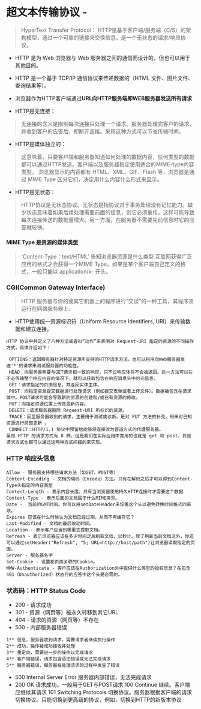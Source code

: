 # 超文本传输协议 - 
> HyperText Transfer Protocol： HTTP是基于客户端/服务端（C/S）的架构模型，通过一个可靠的链接来交换信息，是一个无状态的请求/响应协议。
- HTTP 是为 Web 浏览器与 Web 服务器之间的通信而设计的，但也可以用于其他目的。
- HTTP 是一个基于 TCP/IP 通信协议来传递数据的（HTML 文件、图片文件、查询结果等）。
- 浏览器作为HTTP客户端通过**URL向HTTP服务端即WEB服务器发送所有请求**


- HTTP是无连接：
> 无连接的含义是限制每次连接只处理一个请求。服务器处理完客户的请求，并收到客户的应答后，即断开连接。采用这种方式可以节省传输时间。
- HTTP是媒体独立的：
> 这意味着，只要客户端和服务器知道如何处理的数据内容，任何类型的数据都可以通过HTTP发送。客户端以及服务器指定使用适合的MIME-type内容类型。
> 浏览器显示的内容都有 HTML、XML、GIF、Flash 等，浏览器是通过 MIME Type 区分它们，决定用什么内容什么形式来显示。
- HTTP是无状态：
> HTTP协议是无状态协议。无状态是指协议对于事务处理没有记忆能力。缺少状态意味着如果后续处理需要前面的信息，则它必须重传，这样可能导致每次连接传送的数据量增大。另一方面，在服务器不需要先前信息时它的应答就较快。

#### MIME Type 是资源的媒体类型
> 'Content-Type：text/HTML' 告知浏览器资源是什么类型
> 互联网获得广泛应用的格式才会获得一个MIME Type，如果是某个客户端自己定义的格式，一般只能以 application/x- 开头。

### CGI(Common Gateway Interface) 
> HTTP 服务器与你的或其它机器上的程序进行“交谈”的一种工具，其程序须运行在网络服务器上。

- HTTP使用统一资源标识符（Uniform Resource Identifiers, URI）来传输数据和建立连接。

```
HTTP 协议中共定义了八种方法或者叫“动作”来表明对 Request-URI 指定的资源的不同操作方式，具体介绍如下：

 OPTIONS：返回服务器针对特定资源所支持的HTTP请求方法。也可以利用向Web服务器发送'*'的请求来测试服务器的功能性。
 HEAD：向服务器索要与GET请求相一致的响应，只不过响应体将不会被返回。这一方法可以在不必传输整个响应内容的情况下，就可以获取包含在响应消息头中的元信息。
 GET：请求指定的页面信息，并返回实体主体。
 POST：向指定资源提交数据进行处理请求（例如提交表单或者上传文件）。数据被包含在请求体中。POST请求可能会导致新的资源的创建和/或已有资源的修改。
 PUT：向指定资源位置上传其最新内容。
 DELETE：请求服务器删除 Request-URI 所标识的资源。
 TRACE：回显服务器收到的请求，主要用于测试或诊断。是对 PUT 方法的补充，用来对已知资源进行局部更新 。
 CONNECT：HTTP/1.1 协议中预留给能够将连接改为管道方式的代理服务器。
虽然 HTTP 的请求方式有 8 种，但是我们在实际应用中常用的也就是 get 和 post，其他请求方式也都可以通过这两种方式间接的来实现。
```
### HTTP 响应头信息
```
Allow - 服务器支持哪些请求方法（如GET、POST等）
Content-Encoding - 文档的编码（Encode）方法。只有在解码之后才可以得到Content-Type头指定的内容类型
Content-Length - 表示内容长度。只有当浏览器使用持久HTTP连接时才需要这个数据
Content-Type - 表示后面的文档属于什么MIME类型。
Date - 	当前的GMT时间。你可以用setDateHeader来设置这个头以避免转换时间格式的麻烦。
Expires	应该在什么时候认为文档已经过期，从而不再缓存它？
Last-Modified - 文档的最后改动时间。
Location - 表示客户应当到哪里去提取文档。
Refresh - 表示浏览器应该在多少时间之后刷新文档，以秒计。除了刷新当前文档之外，你还可以通过setHeader("Refresh", "5; URL=http://host/path")让浏览器读取指定的页面。
Server - 服务器名字
Set-Cookie - 设置和页面关联的Cookie。
WWW-Authenticate - 客户应该在Authorization头中提供什么类型的授权信息？在包含401（Unauthorized）状态行的应答中这个头是必需的。
```
### 状态码：HTTP Status Code
- 200 - 请求成功
- 301 - 资源（网页等）被永久转移到其它URL
- 404 - 请求的资源（网页等）不存在
- 500 - 内部服务器错误

```
1**	信息，服务器收到请求，需要请求者继续执行操作
2**	成功，操作被成功接收并处理
3**	重定向，需要进一步的操作以完成请求
4**	客户端错误，请求包含语法错误或无法完成请求
5**	服务器错误，服务器在处理请求的过程中发生了错误
```
- 500	Internal Server Error	服务器内部错误，无法完成请求
- 200	OK	请求成功。一般用于GET与POST请求
100	Continue	继续。客户端应继续其请求
101	Switching Protocols	切换协议。服务器根据客户端的请求切换协议。只能切换到更高级的协议，例如，切换到HTTP的新版本协议

